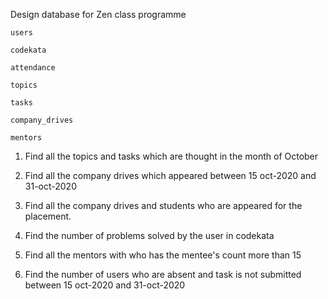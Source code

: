 Design database for Zen class programme

    users
  
    codekata
    
    attendance
    
    topics
    
    tasks
    
    company_drives
    
    mentors


1.  Find all the topics and tasks which are thought in the month of October

2.  Find all the company drives which appeared between 15 oct-2020 and 31-oct-2020

3.  Find all the company drives and students who are appeared for the placement.

4.  Find the number of problems solved by the user in codekata

5.  Find all the mentors with who has the mentee's count more than 15

6.  Find the number of users who are absent and task is not submitted  between 15 oct-2020 and 31-oct-2020


